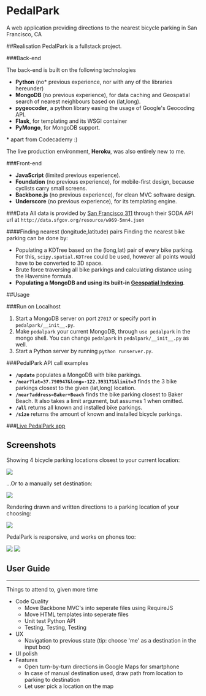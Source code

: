 # PedalPark

A web application providing directions to the nearest bicycle parking in San Francisco, CA

##Realisation
PedalPark is a fullstack project.

###Back-end

The back-end is built on the following technologies

- **Python** (no* previous experience, nor with any of the libraries hereunder)
- **MongoDB** (no previous experience), for data caching and Geospatial search of nearest neighbours based on (lat,long).
- **pygeocoder**, a python library easing the usage of Google's Geocoding API.
- **Flask**, for templating and its WSGI container
- **PyMongo**, for MongoDB support.

\* apart from Codecademy :)

The live production environment, **Heroku**, was also entirely new to me.

###Front-end

- **JavaScript** (limited previous experience).
- **Foundation** (no previous experience), for mobile-first design, because cyclists carry small screens.
- **Backbone.js** (no previous experience), for clean MVC software design.
- **Underscore** (no previous experience), for its templating engine.

###Data
All data is provided by [San Francisco 311][1] through their SODA API url at `http://data.sfgov.org/resource/w969-5mn4.json`

####Finding nearest (longitude,latitude) pairs
Finding the nearest bike parking can be done by:

 - Populating a KDTree based on the (long,lat) pair of every bike parking. For this, `scipy.spatial.KDTree` could be used, however all points would have to be converted to 3D space.
 - Brute force traversing all bike parkings and calculating distance using the Haversine formula.
 - **Populating a MongoDB and using its built-in [Geospatial Indexing][2]**.

##Usage

###Run on Localhost

 1. Start a MongoDB server on port `27017` or specify port in `pedalpark/__init__.py`.
 2. Make `pedalpark` your current MongoDB, through `use pedalpark` in the mongo shell. You can change `pedalpark` in `pedalpark/__init__.py` as well.
 3. Start a Python server by running `python runserver.py`.

###PedalPark API call examples

- **`/update`** populates a MongoDB with bike parkings.
- **`/near?lat=37.790947&long=-122.393171&limit=3`** finds the 3 bike parkings closest to the given (lat,long) location.
- **`/near?address=Baker+Beach`** finds the bike parking closest to Baker Beach. It also takes a limit argument, but assumes 1 when omitted.
- **`/all`** returns all known and installed bike parkings.
- **`/size`** returns the amount of known and installed bicycle parkings.

###[Live PedalPark app][3]

## Screenshots
Showing 4 bicycle parking locations closest to your current location: 

![](doc/full-location.png)   

...Or to a manually set destination:

![](doc/full-manual.png)

Rendering drawn and written directions to a parking location of your choosing:

![](doc/full-directions.png)

PedalPark is responsive, and works on phones too:

![](doc/mobile-manual.png) ![](doc/mobile-directions.png) 

## User Guide

---

Things to attend to, given more time

 - Code Quality
 	- Move Backbone MVC's into seperate files using RequireJS
 	- Move HTML templates into seperate files
 	- Unit test Python API
 	- Testing, Testing, Testing
 - UX
 	- Navigation to previous state (tip: choose 'me' as a destination in the input box)
 - UI polish
 - Features
 	- Open turn-by-turn directions in Google Maps for smartphone
 	- In case of manual destination used, draw path from location to parking to destination
 	- Let user pick a location on the map



  [1]: https://data.sfgov.org/Transportation/Bicycle-Parking-Public-/w969-5mn4
  [2]: http://docs.mongodb.org/manual/applications/geospatial-indexes/
  [3]: http://pedalpark.herokuapp.com